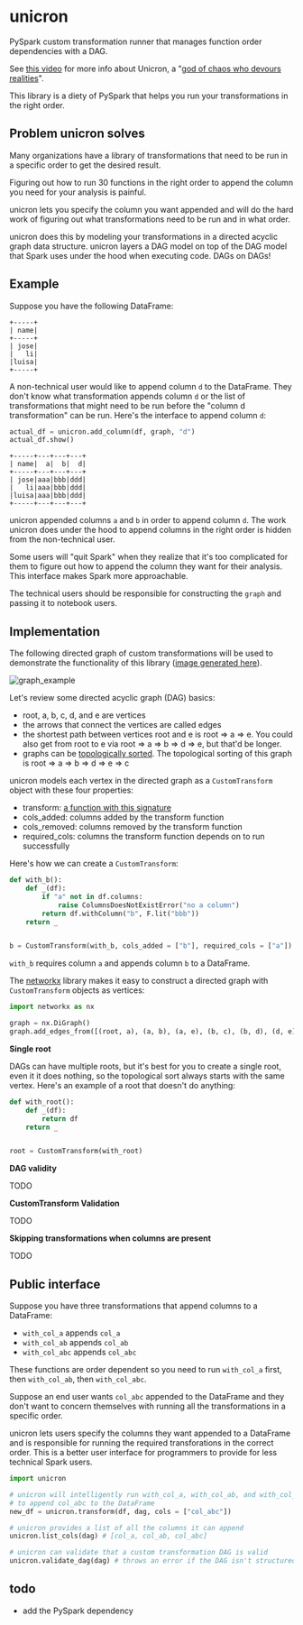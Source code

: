 # unicron

PySpark custom transformation runner that manages function order dependencies with a DAG.

See [this video](https://www.youtube.com/watch?v=hzNsOGt3bHk) for more info about Unicron, a "[god of chaos who devours realities](https://en.wikipedia.org/wiki/Unicron)".

This library is a diety of PySpark that helps you run your transformations in the right order.

## Problem unicron solves

Many organizations have a library of transformations that need to be run in a specific order to get the desired result.

Figuring out how to run 30 functions in the right order to append the column you need for your analysis is painful.

unicron lets you specify the column you want appended and will do the hard work of figuring out what transformations need to be run and in what order.

unicron does this by modeling your transformations in a directed acyclic graph data structure.  unicron layers a DAG model on top of the DAG model that Spark uses under the hood when executing code.  DAGs on DAGs!

## Example

Suppose you have the following DataFrame:

```
+-----+
| name|
+-----+
| jose|
|   li|
|luisa|
+-----+
```

A non-technical user would like to append column `d` to the DataFrame.  They don't know what transformation appends column `d` or the list of transformations that might need to be run before the "column d transformation" can be run.  Here's the interface to append column `d`:

```python
actual_df = unicron.add_column(df, graph, "d")
actual_df.show()
```

```
+-----+---+---+---+
| name|  a|  b|  d|
+-----+---+---+---+
| jose|aaa|bbb|ddd|
|   li|aaa|bbb|ddd|
|luisa|aaa|bbb|ddd|
+-----+---+---+---+
```

unicron appended columns `a` and `b` in order to append column `d`.  The work unicron does under the hood to append columns in the right order is hidden from the non-technical user.

Some users will "quit Spark" when they realize that it's too complicated for them to figure out how to append the column they want for their analysis.  This interface makes Spark more approachable.

The technical users should be responsible for constructing the `graph` and passing it to notebook users.

## Implementation

The following directed graph of custom transformations will be used to demonstrate the functionality of this library ([image generated here](https://csacademy.com/app/graph_editor/)).

![graph_example](https://github.com/MrPowers/unicron/blob/master/images/directed_graph.png)

Let's review some directed acyclic graph (DAG) basics:

* root, a, b, c, d, and e are vertices
* the arrows that connect the vertices are called edges
* the shortest path between vertices root and e is root => a => e.  You could also get from root to e via root => a => b => d => e, but that'd be longer.
* graphs can be [topologically sorted](https://en.wikipedia.org/wiki/Topological_sorting).  The topological sorting of this graph is root => a => b => d => e => c

unicron models each vertex in the directed graph as a `CustomTransform` object with these four properties:

* transform: [a function with this signature](https://mungingdata.com/pyspark/chaining-dataframe-transformations/)
* cols_added: columns added by the transform function
* cols_removed: columns removed by the transform function
* required_cols: columns the transform function depends on to run successfully

Here's how we can create a `CustomTransform`:

```python
def with_b():
    def _(df):
        if "a" not in df.columns:
            raise ColumnsDoesNotExistError("no a column")
        return df.withColumn("b", F.lit("bbb"))
    return _


b = CustomTransform(with_b, cols_added = ["b"], required_cols = ["a"])
```

`with_b` requires column `a` and appends column `b` to a DataFrame.

The [networkx](https://github.com/networkx/networkx) library makes it easy to construct a directed graph with `CustomTransform` objects as vertices:

```python
import networkx as nx

graph = nx.DiGraph()
graph.add_edges_from([(root, a), (a, b), (a, e), (b, c), (b, d), (d, e)])
```

**Single root**

DAGs can have multiple roots, but it's best for you to create a single root, even it it does nothing, so the topological sort always starts with the same vertex.  Here's an example of a root that doesn't do anything:

```python
def with_root():
    def _(df):
        return df
    return _


root = CustomTransform(with_root)
```

**DAG validity**

TODO

**CustomTransform Validation**

TODO

**Skipping transformations when columns are present**

TODO

## Public interface

Suppose you have three transformations that append columns to a DataFrame:

* `with_col_a` appends `col_a`
* `with_col_ab` appends `col_ab`
* `with_col_abc` appends `col_abc`

These functions are order dependent so you need to run `with_col_a` first, then `with_col_ab`, then `with_col_abc`.

Suppose an end user wants `col_abc` appended to the DataFrame and they don't want to concern themselves with running all the transformations in a specific order.

unicron lets users specify the columns they want appended to a DataFrame and is responsible for running the required transforations in the correct order.  This is a better user interface for programmers to provide for less technical Spark users.

```python
import unicron

# unicron will intelligently run with_col_a, with_col_ab, and with_col_abc in the right order
# to append col_abc to the DataFrame
new_df = unicron.transform(df, dag, cols = ["col_abc"])

# unicron provides a list of all the columns it can append
unicron.list_cols(dag) # [col_a, col_ab, col_abc]

# unicron can validate that a custom transformation DAG is valid
unicron.validate_dag(dag) # throws an error if the DAG isn't structured logically
```

## todo

* add the PySpark dependency

